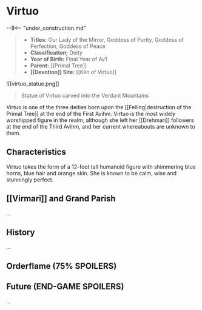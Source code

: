 # Virtuo

--8<-- "under_construction.md"

> - **Titles:** Our Lady of the Mirror, Goddess of Purity, Goddess of Perfection, Goddess of Peace
> - **Classification;** Deity
> - **Year of Birth:** Final Year of Av1
> - **Parent:** [[Primal Tree]]
> - **[[Devotion]] Site:** [[Kiln of Virtuo]]

![[virtuo_statue.png]]
> Statue of Virtuo carved into the Verdant Mountains

Virtuo is one of the three deities born upon the [[Felling|destruction of the Primal Tree]] at the end of the First Avihm. Virtuo is the most widely worshipped figure in the realm, although she left her [[Drehmari]] followers at the end of the Third Avihm, and her current whereabouts are unknown to them. 

## Characteristics

Virtuo takes the form of a 12-foot tall humanoid figure with shimmering blue horns, blue hair and orange skin. She is known to be calm, wise and stunningly perfect.

## [[Virmari]] and Grand Parish

*...*

## History

*...*

## Orderflame (75% SPOILERS)

## Future (END-GAME SPOILERS)

*...*
